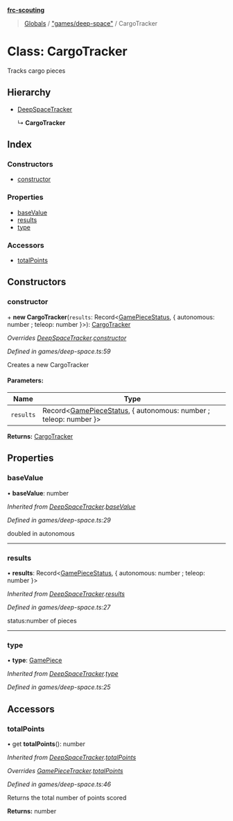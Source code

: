 **[frc-scouting](../README.md)**

> [Globals](../globals.md) / ["games/deep-space"](../modules/_games_deep_space_.md) / CargoTracker

# Class: CargoTracker

Tracks cargo pieces

## Hierarchy

* [DeepSpaceTracker](_games_deep_space_.deepspacetracker.md)

  ↳ **CargoTracker**

## Index

### Constructors

* [constructor](_games_deep_space_.cargotracker.md#constructor)

### Properties

* [baseValue](_games_deep_space_.cargotracker.md#basevalue)
* [results](_games_deep_space_.cargotracker.md#results)
* [type](_games_deep_space_.cargotracker.md#type)

### Accessors

* [totalPoints](_games_deep_space_.cargotracker.md#totalpoints)

## Constructors

### constructor

\+ **new CargoTracker**(`results`: Record\<[GamePieceStatus](../modules/_games_deep_space_.md#gamepiecestatus), { autonomous: number ; teleop: number  }>): [CargoTracker](_games_deep_space_.cargotracker.md)

*Overrides [DeepSpaceTracker](_games_deep_space_.deepspacetracker.md).[constructor](_games_deep_space_.deepspacetracker.md#constructor)*

*Defined in games/deep-space.ts:59*

Creates a new CargoTracker

#### Parameters:

Name | Type |
------ | ------ |
`results` | Record\<[GamePieceStatus](../modules/_games_deep_space_.md#gamepiecestatus), { autonomous: number ; teleop: number  }> |

**Returns:** [CargoTracker](_games_deep_space_.cargotracker.md)

## Properties

### baseValue

•  **baseValue**: number

*Inherited from [DeepSpaceTracker](_games_deep_space_.deepspacetracker.md).[baseValue](_games_deep_space_.deepspacetracker.md#basevalue)*

*Defined in games/deep-space.ts:29*

doubled in autonomous

___

### results

•  **results**: Record\<[GamePieceStatus](../modules/_games_deep_space_.md#gamepiecestatus), { autonomous: number ; teleop: number  }>

*Inherited from [DeepSpaceTracker](_games_deep_space_.deepspacetracker.md).[results](_games_deep_space_.deepspacetracker.md#results)*

*Defined in games/deep-space.ts:27*

status:number of pieces

___

### type

•  **type**: [GamePiece](../modules/_games_deep_space_.md#gamepiece)

*Inherited from [DeepSpaceTracker](_games_deep_space_.deepspacetracker.md).[type](_games_deep_space_.deepspacetracker.md#type)*

*Defined in games/deep-space.ts:25*

## Accessors

### totalPoints

• get **totalPoints**(): number

*Inherited from [DeepSpaceTracker](_games_deep_space_.deepspacetracker.md).[totalPoints](_games_deep_space_.deepspacetracker.md#totalpoints)*

*Overrides [GamePieceTracker](_match_.gamepiecetracker.md).[totalPoints](_match_.gamepiecetracker.md#totalpoints)*

*Defined in games/deep-space.ts:46*

Returns the total number of points scored

**Returns:** number
